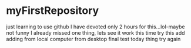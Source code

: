 # myFirstRepository
just learning to use github
I have devoted only 2 hours for this...lol-maybe not funny
I already missed one thing, lets see it work this time
try this add
adding from local computer
from desktop
final test today thing
try again

